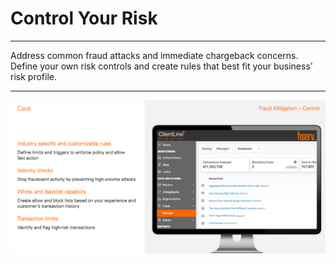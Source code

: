 # Control Your Risk

___

Address common fraud attacks and immediate chargeback concerns. Define your own risk controls and create rules that best fit your business' risk profile.

---

![control.png](../assets/images/control.png)




